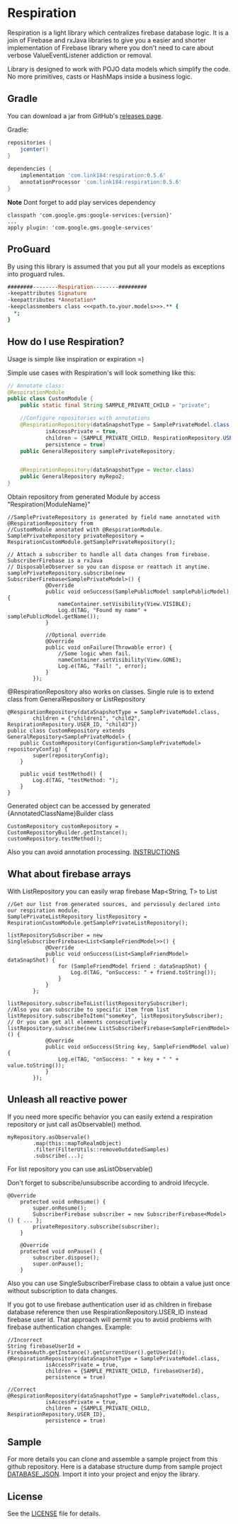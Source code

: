 Respiration
=====

Respiration is a light library which centralizes firebase database logic. It is a join of Firebase 
and rxJava libraries to give you a easier and shorter implementation of Firebase library where you don't
need to care about verbose ValueEventListener addiction or removal. 

Library is designed to work with POJO data models which simplify the code. No more primitives, 
casts or HashMaps inside a business logic.

Gradle
--------
You can download a jar from GitHub's [releases page][3].

Gradle:

```gradle
repositories {
    jcenter()
}
 
dependencies {
    implementation 'com.link184:respiration:0.5.6'
    annotationProcessor 'com.link184:respiration:0.5.6'
}
```

**Note** Dont forget to add play services dependency
```
classpath 'com.google.gms:google-services:{version}'
...
apply plugin: 'com.google.gms.google-services'
```

ProGuard
--------
By using this library is assumed that you put all your models as exceptions into proguard rules.
```pro
########--------Respiration--------#########
-keepattributes Signature
-keepattributes *Annotation*
-keepclassmembers class <<<path.to.your.models>>>.** {
  *;
}
```


How do I use Respiration?
-------------------
Usage is simple like inspiration or expiration =)

Simple use cases with Respiration's  will look something like this:

```java
// Annotate class:
@RespirationModule
public class CustomModule {
    public static final String SAMPLE_PRIVATE_CHILD = "private";

    //Configure repositories with annotations
    @RespirationRepository(dataSnapshotType = SamplePrivateModel.class,
            isAccessPrivate = true,
            children = {SAMPLE_PRIVATE_CHILD, RespirationRepository.USER_ID},
            persistence = true)
    public GeneralRepository samplePrivateRepository;


    @RespirationRepository(dataSnapshotType = Vector.class)
    public GeneralRepository myRepo2;
}
```

Obtain repository from generated Module by access "Respiration{ModuleName}"
```
//SamplePrivateRepository is generated by field name annotated with @RespirationRepository from 
//CustomModule annotated with @RespirationModule.
SamplePrivateRepository privateRepository = RespirationCustomModule.getSamplePrivateRepository();

// Attach a subscriber to handle all data changes from firebase. SubscriberFirebase is a rxJava 
// DisposableObserver so you can dispose or reattach it anytime.
samplePrivateRepository.subscribe(new SubscriberFirebase<SamplePrivateModel>() {
            @Override
            public void onSuccess(SamplePublicModel samplePublicModel) {
                nameContainer.setVisibility(View.VISIBLE);
                Log.d(TAG, "Found my name" + samplePublicModel.getName());
            }
 
            //Optional override
            @Override
            public void onFailure(Throwable error) {
                //Some logic when fail.
                nameContainer.setVisibility(View.GONE);
                Log.e(TAG, "Fail! ", error);
            }
        });
```

@RespirationRepository also works on classes. Single rule is to extend class from GeneralRepository 
or ListRepository
```
@RespirationRepository(dataSnapshotType = SamplePrivateModel.class,
        children = {"children1", "child2", RespirationRepository.USER_ID, "child3"})
public class CustomRepository extends GeneralRepository<SamplePrivateModel> {
    public CustomRepository(Configuration<SamplePrivateModel> repositoryConfig) {
        super(repositoryConfig);
    }

    public void testMethod() {
        Log.d(TAG, "testMethod: ");
    }
}
```
Generated object can be accessed by generated {AnnotatedClassName}Builder class
```
CustomRepository customRepository = CustomRepositoryBuilder.getInstance();
customRepository.testMethod();
```

Also you can avoid annotation processing.  [INSTRUCTIONS][4]

What about firebase arrays
-----
With ListRepository you can easily wrap firebase Map<String, T> to List<T>
```
//Get our list from generated sources, and perviosuly declared into our respiration module. 
SamplePrivateListRepository listRepository = RespirationCustomModule.getSamplePrivateListRepository();
  
listRepositorySubscriber = new SingleSubscriberFirebase<List<SampleFriendModel>>() {
            @Override
            public void onSuccess(List<SampleFriendModel> dataSnapShot) {
                for (SampleFriendModel friend : dataSnapShot) {
                    Log.d(TAG, "onSuccess: " + friend.toString());
                }
            }
        };

listRepository.subscribeToList(listRepositorySubscriber);
//Also you can subscribe to specific item from list
listRepository.subscribeToItem("someKey", listRepositorySubscriber);
// Or you can get all elements consecutively
listRepository.subscribe(new ListSubscriberFirebase<SampleFriendModel>() {
            @Override
            public void onSuccess(String key, SampleFriendModel value) {
                Log.e(TAG, "onSuccess: " + key + " " + value.toString());
            }
        });
```

Unleash all reactive power
----
If you need more specific behavior you can easily extend a respiration repository or just call 
asObservable() method.
```
myRepository.asObservale()
        .map(this::mapToRealmObject)
        .filter(FilterUtils::removeOutdatedSamples)
        .subscribe(...);
```

For list repository you can use asListObservable()

Don't forget to subscribe/unsubscribe according to android lifecycle.
```
@Override
    protected void onResume() {
        super.onResume();
        SubscriberFirebase subscriber = new SubscriberFirebase<Model>() { ... };
        privateRepository.subscribe(subscriber);
    }
 
    @Override
    protected void onPause() {
        subscriber.dispose();
        super.onPause();
    }
```

Also you can use SingleSubscriberFirebase class to obtain a value just once without subscription 
to data changes.

If you got to use firebase authentication user id as children in firebase database reference
then use RespirationRepository.USER_ID instead firebase user id. That approach will permit 
you to avoid problems with firebase authentication changes.
Example:
```
//Incorrect
String firebaseUserId = FirebaseAuth.getInstance().getCurrentUser().getUserId();
@RespirationRepository(dataSnapshotType = SamplePrivateModel.class,
            isAccessPrivate = true,
            children = {SAMPLE_PRIVATE_CHILD, firebaseUserId},
            persistence = true)
            
//Correct
@RespirationRepository(dataSnapshotType = SamplePrivateModel.class,
            isAccessPrivate = true,
            children = {SAMPLE_PRIVATE_CHILD, RespirationRepository.USER_ID},
            persistence = true)
```

Sample
-------
For more details you can clone and assemble a sample project from this github repository.
Here is a database structure dump from sample project [DATABASE_JSON][2]. Import it into your 
project and enjoy the library.

License
-------
See the [LICENSE][1] file for details.

[1]: https://github.com/Link184/Respiration/blob/master/LICENSE
[2]: https://github.com/Link184/Respiration/blob/master/firebase_database.json
[3]: https://github.com/Link184/Respiration/releases
[4]: https://github.com/Link184/Respiration/blob/master/no_annotation_processor.md
